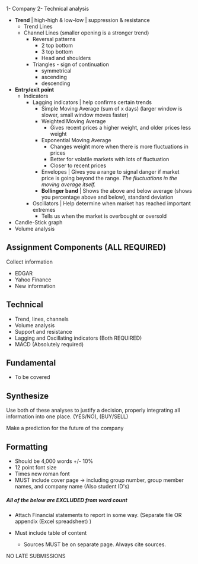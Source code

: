 1- Company
2- Technical analysis
- **Trend**  | high-high & low-low | suppression & resistance
	- Trend Lines
	- Channel Lines (smaller opening is a stronger trend)
		- Reversal patterns 
			- 2 top bottom
			- 3 top bottom
			- Head and shoulders
		- Triangles - sign of continuation
			- symmetrical
			- ascending
			- descending
- **Entry/exit point**
	- Indicators
		- Lagging indicators | help confirms certain trends
			- Simple Moving Average (sum of x days) (larger window is slower, small window moves faster)
			- Weighted Moving Average
				- Gives recent prices a higher weight, and older prices less weight
			- Exponential Moving Average
				- Changes weight more when there is more fluctuations in prices
				- Better for volatile markets with lots of fluctuation
				- Closer to recent prices
			- Envelopes | Gives you a range to signal danger if market price is going beyond the range. *The fluctuations in the moving average itself.*
			- **Bollinger band** | Shows the above and below average (shows you percentage above and below), standard deviation
		- Oscillators | Help determine when market has reached important extremes
			- Tells us when the market is overbought or oversold
- Candle-Stick graph
- Volume analysis

## Assignment Components (ALL REQUIRED)

Collect information
- EDGAR
- Yahoo Finance
- New information
## Technical
- Trend, lines, channels
- Volume analysis
- Support and resistance
- Lagging and Oscillating indicators (Both REQUIRED)
- MACD (Absolutely required)

## Fundamental
- To be covered

## Synthesize

Use both of these analyses to justify a decision, properly integrating all information into one place.  (YES/NO), (BUY/SELL)

Make a prediction for the future of the company

## Formatting

- Should be 4,000 words +/- 10%
- 12 point font size
- Times new roman font
- MUST include cover page -> including group number, group member names, and company name (Also student ID's)


##### All of the below are EXCLUDED from word count 

- Attach Financial statements to report in some way. (Separate file OR appendix (Excel spreadsheet) )

- Must include table of content

	- Sources MUST be on  separate page. Always cite sources.

NO LATE SUBMISSIONS
